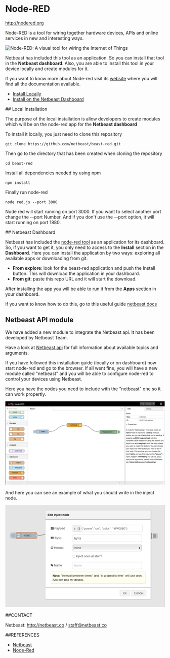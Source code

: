 # Node-RED

http://nodered.org

Node-RED is a tool for wiring together hardware devices, APIs and online services in new and interesting ways.

![Node-RED: A visual tool for wiring the Internet of Things](http://nodered.org/images/node-red-screenshot.png)

Netbeast has included this tool as an application. So you can install that tool in the **Netbeast dashboard**. Also, you are able to install this tool in your device locally and create modules for it. 

If you want to know more about Node-red visit its [website](http://nodered.org) where you will find all the documentation available.

* [Install Locally](#Local)
* [Install on the Netbeast Dashboard](#Dashboard)

<a name="Local">
## Local Installation

The purpose of the local installation is allow developers to create modules which will be on the node-red app for the **Netbeast dashboard**

To install it locally, you just need to clone this repository
```
git clone https://github.com/netbeast/beast-red.git
```
Then go to the directory that has been created when cloning the repository
```
cd beast-red
```
Install all dependencies needed by using npm
```
npm install
```
Finally run node-red
```
node red.js --port 3000
```
Node red will start running on port 3000. If you want to select another port change the --port Number. And if you don't use the --port option, it will start running on port 1880.

<a name="Dashboard">
## Netbeast Dashboard

Netbeast has included the [node-red tool](http://nodered.org) as an application for its dashboard. So, if you want to get it, you only need to access to the **Install** section in the **Dashboard**.
Here you can install the application by two ways: exploring all available apps or downloading from git.
* **From explore**: look for the beast-red application and push the Install button. This will download the application in your dashboard.
* **From git**: paste this repo URL and it will start the download. 

After installing the app you will be able to run it from the **Apps** section in your dashboard.

If you want to know how to do this, go to this useful guide [netbeast docs](http://docs.netbeast.co/chapters/get_started/get_started_from_your_laptop.html)


## Netbeast API module
We have added a new module to integrate the Netbeast api. It has been developed by Netbeast Team.

Have a look at [Netbeast api](http://github.com/netbeast/api) for full information about available topics and arguments.

If you have followed this installation guide (locally or on dashboard) now start node-red and go to the browser. If all went fine, you will have a new module called "netbeast" and you will be able to configure node-red to control your devices using Netbeast.

Here you have the nodes you need to include with the "netbeast" one so it can work propertly.

![Using netbeast node](nodes_screenshot.png)

And here you can see an example of what you should write in the inject node.

![Using netbeast node: inject](inject_screenshot.png)


##CONTACT

Netbeast: http://netbeast.co / staff@netbeast.co

##REFERENCES

- [Netbeast](http://netbeast.co)
- [Node-Red](http://nodered.org)
